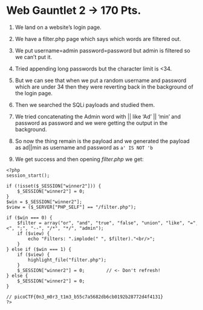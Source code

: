 # Web Gauntlet 2 → 170 Pts.

1. We land on a website’s login page.

2. We have a filter.php page which says which words are filtered out.

3. We put username=admin password=password but admin is filtered so we can’t put it.

4. Tried appending long passwords but the character limit is <34.

5. But we can see that when we put a random username and password which are under 34 then they were reverting back in the background of the login page.

6. Then we searched the SQLi payloads and studied them.

7. We tried concatenating the Admin word with || like ‘Ad’ || ‘min’ and password as password and we were getting the output in the background.

8. So now the thing remain is the payload and we generated the payload as ad||min as username and password as `a' IS NOT 'b`

9. We get success and then opening _filter.php_ we get:

```
<?php
session_start();

if (!isset($_SESSION["winner2"])) {
    $_SESSION["winner2"] = 0;
}
$win = $_SESSION["winner2"];
$view = ($_SERVER["PHP_SELF"] == "/filter.php");

if ($win === 0) {
    $filter = array("or", "and", "true", "false", "union", "like", "=", ">", "<", ";", "--", "/*", "*/", "admin");
    if ($view) {
        echo "Filters: ".implode(" ", $filter)."<br/>";
    }
} else if ($win === 1) {
    if ($view) {
        highlight_file("filter.php");
    }
    $_SESSION["winner2"] = 0;        // <- Don't refresh!
} else {
    $_SESSION["winner2"] = 0;
}

// picoCTF{0n3_m0r3_t1m3_b55c7a5682db6cb0192b28772d4f4131}
?>
```

